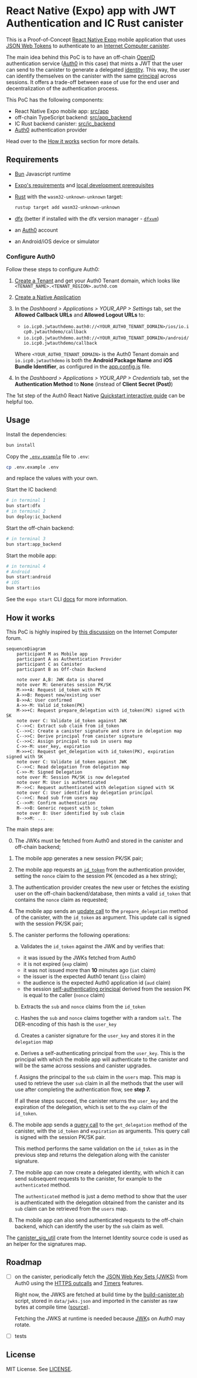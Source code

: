 # React Native (Expo) app with JWT Authentication and IC Rust canister

This is a Proof-of-Concept [React Native Expo](https://expo.dev/) mobile application that uses [JSON Web Tokens](https://jwt.io/) to authenticate to an [Internet Computer canister](https://internetcomputer.org/docs/current/concepts/canisters-code).

The main idea behind this PoC is to have an off-chain [OpenID](https://openid.net/specs/openid-connect-core-1_0.html) authentication service ([Auth0](https://auth0.com) in this case) that mints a JWT that the user can send to the canister to generate a delegated [identity](https://internetcomputer.org/docs/current/concepts/glossary/#identity). This way, the user can identify themselves on the canister with the same [principal](https://internetcomputer.org/docs/current/concepts/glossary/#principal) across sessions. It offers a trade-off between ease of use for the end user and decentralization of the authentication process.

This PoC has the following components:

- React Native Expo mobile app: [src/app](./src/app)
- off-chain TypeScript backend: [src/app_backend](./src/app_backend)
- IC Rust backend canister: [src/ic_backend](./src/ic_backend)
- [Auth0](https://auth0.com/) authentication provider

Head over to the [How it works](#how-it-works) section for more details.

## Requirements

- [Bun](https://bun.sh/) Javascript runtime
- [Expo's requirements](https://docs.expo.dev/get-started/installation/#requirements) and [local development prerequisites](https://docs.expo.dev/guides/local-app-development/#prerequisites)
- [Rust](https://www.rust-lang.org/) with the `wasm32-unknown-unknown` target:

    ```bash
    rustup target add wasm32-unknown-unknown
    ```

- [dfx](https://internetcomputer.org/docs/current/developer-docs/getting-started/install/) (better if installed with the dfx version manager - [`dfxvm`](https://github.com/dfinity/dfxvm))
- an [Auth0](https://auth0.com) account
- an Android/iOS device or simulator

### Configure Auth0

Follow these steps to configure Auth0:

1. [Create a Tenant](https://auth0.com/docs/get-started/auth0-overview/create-tenants) and get your Auth0 Tenant domain, which looks like `<TENANT_NAME>.<TENANT_REGION>.auth0.com`
2. [Create a Native Application](https://auth0.com/docs/get-started/auth0-overview/create-applications/native-apps)
3. In the _Dashboard > Applications > YOUR_APP > Settings_ tab, set the **Allowed Callback URLs** and **Allowed Logout URLs** to:
    - `io.icp0.jwtauthdemo.auth0://<YOUR_AUTH0_TENANT_DOMAIN>/ios/io.icp0.jwtauthdemo/callback`
    - `io.icp0.jwtauthdemo.auth0://<YOUR_AUTH0_TENANT_DOMAIN>/android/io.icp0.jwtauthdemo/callback`

    Where `<YOUR_AUTH0_TENANT_DOMAIN>` is the Auth0 Tenant domain and `io.icp0.jwtauthdemo` is both the **Android Package Name** and **iOS Bundle Identifier**, as configured in the [app.config.js](./src/app/app.config.js) file.
4. In the _Dashboard > Applications > YOUR_APP > Credentials_ tab, set the **Authentication Method** to **None** (instead of **Client Secret (Post)**)

The 1st step of the Auth0 React Native [Quickstart interactive guide](https://auth0.com/docs/quickstart/native/react-native-expo/interactive) can be helpful too.

## Usage

Install the dependencies:

```bash
bun install
```

Copy the [`.env.example`](./.env.example) file to `.env`:

```bash
cp .env.example .env
```
and replace the values with your own.

Start the IC backend:

```bash
# in terminal 1
bun start:dfx
# in terminal 2
bun deploy:ic_backend
```

Start the off-chain backend:

```bash
# in terminal 3
bun start:app_backend
```

Start the mobile app:

```bash
# in terminal 4
# Android
bun start:android
# iOS
bun start:ios
```
See the `expo start` CLI [docs](https://docs.expo.dev/more/expo-cli/#develop) for more information.

## How it works

This PoC is highly inspired by [this discussion](https://forum.dfinity.org/t/25334/7) on the Internet Computer forum.

```mermaid
sequenceDiagram
    participant M as Mobile app
    participant A as Authentication Provider
    participant C as Canister
    participant B as Off-chain Backend

    note over A,B: JWK data is shared
    note over M: Generates session PK/SK
    M->>+A: Request id_token with PK
    A->>B: Request new/existing user
    B->>A: User confirmed
    A->>-M: Valid id_token(PK)
    M->>+C: Request prepare_delegation with id_token(PK) signed with SK
    note over C: Validate id_token against JWK
    C-->>C: Extract sub claim from id_token
    C-->>C: Create a canister signature and store in delegation map
    C-->>C: Derive principal from canister signature
    C-->>C: Assign principal to sub in users map
    C->>-M: user_key, expiration
    M->>+C: Request get_delegation with id_token(PK), expiration signed with SK
    note over C: Validate id_token against JWK
    C-->>C: Read delegation from delegation map
    C->>-M: Signed Delegation
    note over M: Session PK/SK is now delegated
    note over M: User is authenticated
    M-->>C: Request authenticated with delegation signed with SK
    note over C: User identified by delegation principal
    C-->>C: Read sub from users map
    C-->>M: Confirm authentication
    M-->>B: Generic request with ic_token
    note over B: User identified by sub claim
    B-->>M: ...
```

The main steps are:

0. The JWKs must be fetched from Auth0 and stored in the canister and off-chain backend;
1. The mobile app generates a new session PK/SK pair;
2. The mobile app requests an [`id_token`](https://openid.net/specs/openid-connect-core-1_0.html#IDToken) from the authentication provider, setting the `nonce` claim to the session PK (encoded as a hex string);
3. The authentication provider creates the new user or fetches the existing user on the off-chain backend/database, then mints a valid `id_token` that contains the `nonce` claim as requested;
4. The mobile app sends an [update call](https://internetcomputer.org/docs/current/developer-docs/smart-contracts/call/overview/#update-calls) to the `prepare_delegation` method of the canister, with the `id_token` as argument. This update call is signed with the session PK/SK pair;
5. The canister performs the following operations:

    a. Validates the `id_token` against the JWK and by verifies that:

    - it was issued by the JWKs fetched from Auth0
    - it is not expired (`exp` claim)
    - it was not issued more than **10** minutes ago (`iat` claim)
    - the issuer is the expected Auth0 tenant (`iss` claim)
    - the audience is the expected Auth0 application id (`aud` claim)
    - the session [self-authenticating principal](https://internetcomputer.org/docs/current/references/ic-interface-spec/#id-classes) derived from the session PK is equal to the caller (`nonce` claim)

    b. Extracts the `sub` and `nonce` claims from the `id_token`

    c. Hashes the `sub` and `nonce` claims together with a random `salt`. The DER-encoding of this hash is the `user_key`

    d. Creates a canister signature for the `user_key` and stores it in the `delegation` map

    e. Derives a self-authenticating principal from the `user_key`. This is the principal with which the mobile app will authenticate to the canister and will be the same across sessions and canister upgrades.

    f. Assigns the principal to the `sub` claim in the `users` map. This map is used to retrieve the user `sub` claim in all the methods that the user will use after completing the authentication flow, see **step 7.**

    If all these steps succeed, the canister returns the `user_key` and the expiration of the delegation, which is set to the `exp` claim of the `id_token`.

6. The mobile app sends a [query call](https://internetcomputer.org/docs/current/developer-docs/smart-contracts/call/overview/#query-calls) to the `get_delegation` method of the canister, with the `id_token` and `expiration` as arguments. This query call is signed with the session PK/SK pair.

    This method performs the same validation on the `id_token` as in the previous step and returns the delegation along with the canister signature.

7. The mobile app can now create a delegated identity, with which it can send subsequent requests to the canister, for example to the `authenticated` method.

    The `authenticated` method is just a demo method to show that the user is authenticated with the delegation obtained from the canister and its `sub` claim can be retrieved from the `users` map.

8. The mobile app can also send authenticated requests to the off-chain backend, which can identify the user by the `sub` claim as well.

The [canister_sig_util](https://github.com/dfinity/internet-identity/tree/release-2024-03-22/src/canister_sig_util) crate from the Internet Identity source code is used as an helper for the signatures map.

## Roadmap

- [ ] on the canister, periodically fetch the [JSON Web Key Sets (JWKS)](https://auth0.com/docs/secure/tokens/json-web-tokens/json-web-key-sets) from Auth0 using the [HTTPS outcalls](https://internetcomputer.org/docs/current/references/https-outcalls-how-it-works/) and [Timers](https://internetcomputer.org/docs/current/developer-docs/smart-contracts/advanced-features/periodic-tasks/) features.

    Right now, the JWKS are fetched at build time by the [build-canister.sh](./scripts/build-canister.sh) script, stored in `data/jwks.json` and imported in the canister as raw bytes at compile time ([source](https://github.com/ilbertt/ic-react-native-jwt-auth/blob/882539addd4e0e35fe1f1756701296f1ff085239/src/ic_backend/src/id_token.rs#L12)).

    Fetching the JWKS at runtime is needed because [JWK](https://datatracker.ietf.org/doc/html/rfc7517)s on Auth0 may rotate.
- [ ] tests

## License

MIT License. See [LICENSE](./LICENSE).
